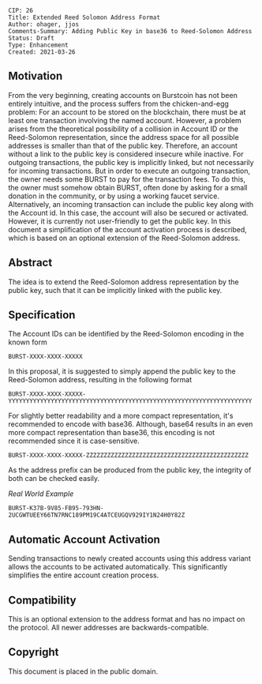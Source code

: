     CIP: 26
    Title: Extended Reed Solomon Address Format
    Author: ohager, jjos
    Comments-Summary: Adding Public Key in base36 to Reed-Solomon Address  
    Status: Draft
    Type: Enhancement
    Created: 2021-03-26

## Motivation

From the very beginning, creating accounts on Burstcoin has not been entirely intuitive, and the process suffers from the chicken-and-egg problem:
For an account to be stored on the blockchain, there must be at least one transaction involving the named account.
However, a problem arises from the theoretical possibility of a collision in Account ID or the Reed-Solomon representation, since the address space for all possible addresses is smaller than that of the public key. Therefore, an account without a link to the public key is considered insecure while inactive.
For outgoing transactions, the public key is implicitly linked, but not necessarily for incoming transactions. But in order to execute an outgoing transaction, the owner needs some BURST to pay for the transaction fees. To do this, the owner must somehow obtain BURST, often done by asking for a small donation in the community, or by using a working faucet service.
Alternatively, an incoming transaction can include the public key along with the Account id. In this case, the account will also be secured or activated.
However, it is currently not user-friendly to get the public key. In this document a simplification of the account activation process is described, which is based on an optional extension of the Reed-Solomon address.

## Abstract

The idea is to extend the Reed-Solomon address representation by the public key, such that it can be implicitly linked with the public key.

## Specification

The Account IDs can be identified by the Reed-Solomon encoding in the known form

`BURST-XXXX-XXXX-XXXXX`

In this proposal, it is suggested to simply append the public key to the Reed-Solomon address, resulting in the following format

`BURST-XXXX-XXXX-XXXXX-YYYYYYYYYYYYYYYYYYYYYYYYYYYYYYYYYYYYYYYYYYYYYYYYYYYYYYYYYYYYYYYYYYYYY`

For slightly better readability and a more compact representation, it's recommended to encode with base36. Although, base64 results in 
an even more compact representation than base36, this encoding is not recommended since it is case-sensitive.

`BURST-XXXX-XXXX-XXXXX-ZZZZZZZZZZZZZZZZZZZZZZZZZZZZZZZZZZZZZZZZZZZZZZ`

As the address prefix can be produced from the public key, the integrity of both can be checked easily. 


_Real World Example_

`BURST-K37B-9V85-FB95-793HN-2UCGWTUEEY66TN7RNC189PM19C4ATCEUGQV929IY1N24H0Y82Z`

## Automatic Account Activation

Sending transactions to newly created accounts using this address variant allows the accounts to be activated automatically.
This significantly simplifies the entire account creation process.


## Compatibility

This is an optional extension to the address format and has no impact on the protocol.
All newer addresses are backwards-compatible.

## Copyright

This document is placed in the public domain.
